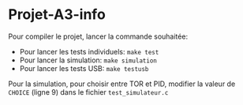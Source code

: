 # Projet-A3-info

Pour compiler le projet, lancer la commande souhaitée:
 - Pour lancer les tests individuels:
```make test```
 - Pour lancer la simulation:
```make simulation```
 - Pour lancer les tests USB:
 ```make testusb```

Pour la simulation, pour choisir entre TOR et PID, modifier la valeur de  ```CHOICE``` (ligne 9) dans le fichier ```test_simulateur.c```
